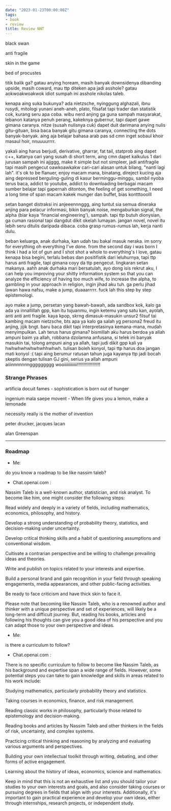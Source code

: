 ```yaml
---
date: "2023-01-23T00:00:00Z"
tags:
- book
- review
title: Review NNT
---
```


black swan

anti fragile 

skin in the game

bed of procustes

titik balik ga? gatau anying hoream, masih banyak downsidenya dibanding upside, masih coward, mau ttp diteken apa jadi asshole? gatau aokwoakwoakwok idiot sumpah ini asshole nikolas taleb. 

kenapa aing suka bukunya? ada nietzsche, nyinggung alghazali, ibnu rusydi, mitologi yunani aneh-aneh, plato, filsafat tapi trader dan statistik cok, kurang seru apa coba. wibu nerd anjing ga guna sampah masyarakat, lebanon katanya penuh perang, kakeknya gubernur, tapi dapet gawe gimana caranya. nitze (susah nulisnya cuk) dapet duit darimana anying nulis gitu-gituan, bisa baca banyak gitu gimana caranya, connecting the dots banyak-banyak. aing aja belajar bahasa arab pas sd cmn inget sobaul khoir masaul hoir, nnuuuurrrr. 

yakali aing harus berjudi, derivative, gharrar, fat tail, statprob aing dapet c++, katanya cari yang susah di short term, aing cmn dapet kalkulus 1 dari jurusan sampah ini ajjggg, make it simple but not simpleer, jadi antifragile tapi masih pengecut oawkoawkakw cari-cari alasan untuk bilang, "nanti lagi lah". it's ok to be flanuer, enjoy macam mana, binatang, direject kucing aja aing depressed berguling-guling di kasur berminggu-minggu, sambil nyoba terus baca, addict to youtube, addict to downloading berbagai macam sumber belajar tapi gapernah ditonton, the feeling of get something, I need a long time of span macam kakek munger dan buffet, bias kontttooolll

setan banget distraksi ini anjeeennnggg, aing tuntut sia semua dineraka anjing para pelacur informasi, bikin banyak noise, mengaburkan signal, the alpha (biar kaya 'financial engineering'), sampah. tapi ttp butuh dionysian, ga cuman rasional tapi dangdut dikit okelah lumayan. jangan novel, novel itu lebih seru ditulis daripada dibaca. coba grasp rumus-rumus lah, kerja nanti dulu. 

beban keluarga, anak durhaka, kan udah tau bakal masuk neraka. im sorry for everything oh everything I've done. from the second day i was born I think I had a lot of gun and I shot shot a whole to everything's I love, gatau kenapa bisa begini, terlalu bebas dan positifistik dari leluhurnya, tapi ttp harus anti fragile, tapi gimana coyy da ttp pengecut. lingkaran setan makanya. aahh anak durhaka mari bersatulah, ayo dong isis rekrut aku, I can help you improving your shitty information system so that you can analyze the efficiency of having too much wife, to increase the alpha, to gambling in your approach in religion, ingin jihad aku tuh. ga perlu jihad lawan hawa nafsu, make a jump, duaaarrrrr. fuck lah this step by step epistemologi.

ayo make a jump, persetan yang bawah-bawah, ada sandbox kok, kalo ga ada ya innallillah gpp, kan itu tujuanmu, ingin ketemu yang satu kan, ayolah, anti anti anti fragile. kaya kpop, skrng dimasuk-masukin unsur2 filsuf tai kambing macam nietzsche, bts apa ya kalo ga salah yg persona2 freud itu anjing, jijik bngt. baru baca dikit tapi interpretasinya kemana-mana, mudah menyimpulkan. Lah terus harus gimana? bismillah aku harus berdoa ya allah ampuni baim ya allah, robbana dzolamna anfusana, si telek ini banyak masukin tai, tolong ampuni aing ya allah, tapi judi dikit gpp kali ya hwhwhwhwhwhwhhwhwh. tulisan boleh konyol, tapi ttp harus doa jangan mati konyol :( tapi aing berumur ratusan tahun juga kayanya ttp jadi bocah skeptis dengan tulisan GJ gini, serius ya allah ampuni aiiinnnnnnnggggggggg wooiiiiiiiiiiii!!!!!!!!!!!!!!!!!!

### Strange Phrases

artificia docuit fames - sophistication is born out of hunger

ingenium mala saepe movent - When life gives you a lemon, make a lemonade

necessity really is the mother of invention

peter drucker, jacques lacan

alan Greenspan

---

### Roadmap

- Me: 

do you know a roadmap to be like nassim taleb?

- Chat.openai.com :

Nassim Taleb is a well-known author, statistician, and risk analyst. To become like him, one might consider the following steps:

Read widely and deeply in a variety of fields, including mathematics, economics, philosophy, and history.

Develop a strong understanding of probability theory, statistics, and decision-making under uncertainty.

Develop critical thinking skills and a habit of questioning assumptions and conventional wisdom.

Cultivate a contrarian perspective and be willing to challenge prevailing ideas and theories.

Write and publish on topics related to your interests and expertise.

Build a personal brand and gain recognition in your field through speaking engagements, media appearances, and other public-facing activities.

Be ready to face criticism and have thick skin to face it.

Please note that becoming like Nassim Taleb, who is a renowned author and thinker with a unique perspective and set of experiences, will likely be a long-term and difficult journey. But, reading his books, articles and following his thoughts can give you a good idea of his perspective and you can adapt those to your own perspective and ideas.

- Me:

is there a curriculum to follow?

- Chat.openai.com :

There is no specific curriculum to follow to become like Nassim Taleb, as his background and expertise span a wide range of fields. However, some potential steps you can take to gain knowledge and skills in areas related to his work include:

Studying mathematics, particularly probability theory and statistics.

Taking courses in economics, finance, and risk management.

Reading classic works in philosophy, particularly those related to epistemology and decision-making.

Reading books and articles by Nassim Taleb and other thinkers in the fields of risk, uncertainty, and complex systems.

Practicing critical thinking and reasoning by analyzing and evaluating various arguments and perspectives.

Building your own intellectual toolkit through writing, debating, and other forms of active engagement.

Learning about the history of ideas, economics, science and mathematics.

Keep in mind that this is not an exhaustive list and you should tailor your studies to your own interests and goals, and also consider taking courses or pursuing degrees in fields that align with your interests. Additionally, it's important to gain practical experience and develop your own ideas, either through internships, research projects, or independent study.